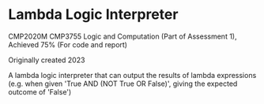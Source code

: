 # Lambda Logic Interpreter

CMP2020M CMP3755 Logic and Computation (Part of Assessment 1), Achieved 75% (For code and report)

Originally created 2023

A lambda logic interpreter that can output the results of lambda expressions
(e.g. when given 'True AND (NOT True OR False)', giving the expected outcome of 'False')
